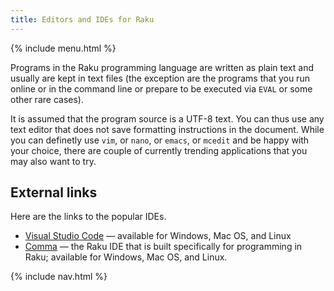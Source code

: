 ```yaml
---
title: Editors and IDEs for Raku
---
```


{% include menu.html %}

Programs in the Raku programming language are written as plain text and usually are kept in text files (the exception are the programs that you run online or in the command line or prepare to be executed via `EVAL` or some other rare cases).

It is assumed that the program source is a UTF-8 text. You can thus use any text editor that does not save formatting instructions in the document. While you can definetly use `vim`, or `nano`, or `emacs`, or `mcedit` and be happy with your choice, there are couple of currently trending applications that you may also want to try.

## External links

Here are the links to the popular IDEs.

* [Visual Studio Code](https://code.visualstudio.com/) — available for Windows, Mac OS, and Linux
* [Comma](https://commaide.com) — the Raku IDE that is built specifically for programming in Raku; available for Windows, Mac OS, and Linux.

{% include nav.html %}
